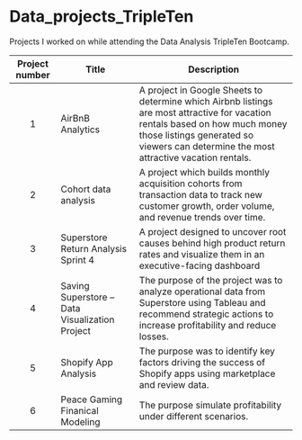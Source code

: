 # Data_projects_TripleTen
Projects I worked on while attending the Data Analysis TripleTen Bootcamp.



| Project number | Title | Description |
| :-----------: | ----------- |----------- |
| 1 | AirBnB Analytics | A project in Google Sheets to determine which Airbnb listings are most attractive for vacation rentals based on how much money those listings generated so viewers can determine the most attractive vacation rentals.  |
| 2 | Cohort data analysis  | A project which builds monthly acquisition cohorts from transaction data to track new customer growth, order volume, and revenue trends over time. |
| 3 | Superstore Return Analysis Sprint 4 | A project designed to uncover root causes behind high product return rates and visualize them in an executive-facing dashboard |
| 4 | Saving Superstore – Data Visualization Project | The purpose of the project was  to analyze operational data from Superstore using Tableau and recommend strategic actions to increase profitability and reduce losses. |
| 5 | Shopify App Analysis | The purpose was to identify key factors driving the success of Shopify apps using marketplace and review data. |
| 6 | Peace Gaming Finanical Modeling | The purpose simulate profitability under different scenarios. |

